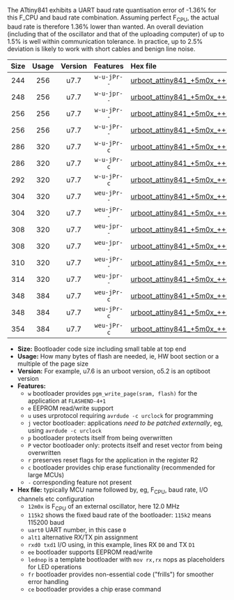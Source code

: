 The ATtiny841 exhibits a UART baud rate quantisation error of -1.36% for this F_CPU and baud rate combination. Assuming perfect F<sub>CPU</sub>, the actual baud rate is therefore 1.36% lower than wanted. An overall deviation (including that of the oscillator and that of the uploading computer) of up to 1.5% is well within communication tolerance. In practice, up to 2.5% deviation is likely to work with short cables and benign line noise.

|Size|Usage|Version|Features|Hex file|
|:-:|:-:|:-:|:-:|:--|
|244|256|u7.7|`w-u-jPr--`|[urboot_attiny841_+5m0x_++28k8_uart0_alt1_rxb2_txa7_lednop.hex](https://raw.githubusercontent.com/stefanrueger/urboot.hex/main/mcus/attiny841/external_oscillator/fcpu_+5m0x/br_++28k8/urboot_attiny841_+5m0x_++28k8_uart0_alt1_rxb2_txa7_lednop.hex)|
|248|256|u7.7|`w-u-jpr--`|[urboot_attiny841_+5m0x_++28k8_uart0_alt1_rxb2_txa7_lednop_fr.hex](https://raw.githubusercontent.com/stefanrueger/urboot.hex/main/mcus/attiny841/external_oscillator/fcpu_+5m0x/br_++28k8/urboot_attiny841_+5m0x_++28k8_uart0_alt1_rxb2_txa7_lednop_fr.hex)|
|256|256|u7.7|`w-u-jPr--`|[urboot_attiny841_+5m0x_++28k8_uart0_rxa2_txa1_lednop_fr.hex](https://raw.githubusercontent.com/stefanrueger/urboot.hex/main/mcus/attiny841/external_oscillator/fcpu_+5m0x/br_++28k8/urboot_attiny841_+5m0x_++28k8_uart0_rxa2_txa1_lednop_fr.hex)|
|256|256|u7.7|`w-u-jPr--`|[urboot_attiny841_+5m0x_++28k8_uart1_rxa4_txa5_lednop_fr.hex](https://raw.githubusercontent.com/stefanrueger/urboot.hex/main/mcus/attiny841/external_oscillator/fcpu_+5m0x/br_++28k8/urboot_attiny841_+5m0x_++28k8_uart1_rxa4_txa5_lednop_fr.hex)|
|286|320|u7.7|`w-u-jPr-c`|[urboot_attiny841_+5m0x_++28k8_uart0_rxa2_txa1_lednop_fr_ce.hex](https://raw.githubusercontent.com/stefanrueger/urboot.hex/main/mcus/attiny841/external_oscillator/fcpu_+5m0x/br_++28k8/urboot_attiny841_+5m0x_++28k8_uart0_rxa2_txa1_lednop_fr_ce.hex)|
|286|320|u7.7|`w-u-jPr-c`|[urboot_attiny841_+5m0x_++28k8_uart1_rxa4_txa5_lednop_fr_ce.hex](https://raw.githubusercontent.com/stefanrueger/urboot.hex/main/mcus/attiny841/external_oscillator/fcpu_+5m0x/br_++28k8/urboot_attiny841_+5m0x_++28k8_uart1_rxa4_txa5_lednop_fr_ce.hex)|
|292|320|u7.7|`w-u-jPr-c`|[urboot_attiny841_+5m0x_++28k8_uart0_alt1_rxb2_txa7_lednop_fr_ce.hex](https://raw.githubusercontent.com/stefanrueger/urboot.hex/main/mcus/attiny841/external_oscillator/fcpu_+5m0x/br_++28k8/urboot_attiny841_+5m0x_++28k8_uart0_alt1_rxb2_txa7_lednop_fr_ce.hex)|
|304|320|u7.7|`weu-jPr--`|[urboot_attiny841_+5m0x_++28k8_uart0_rxa2_txa1_ee_lednop.hex](https://raw.githubusercontent.com/stefanrueger/urboot.hex/main/mcus/attiny841/external_oscillator/fcpu_+5m0x/br_++28k8/urboot_attiny841_+5m0x_++28k8_uart0_rxa2_txa1_ee_lednop.hex)|
|304|320|u7.7|`weu-jPr--`|[urboot_attiny841_+5m0x_++28k8_uart1_rxa4_txa5_ee_lednop.hex](https://raw.githubusercontent.com/stefanrueger/urboot.hex/main/mcus/attiny841/external_oscillator/fcpu_+5m0x/br_++28k8/urboot_attiny841_+5m0x_++28k8_uart1_rxa4_txa5_ee_lednop.hex)|
|308|320|u7.7|`weu-jpr--`|[urboot_attiny841_+5m0x_++28k8_uart0_rxa2_txa1_ee_lednop_fr.hex](https://raw.githubusercontent.com/stefanrueger/urboot.hex/main/mcus/attiny841/external_oscillator/fcpu_+5m0x/br_++28k8/urboot_attiny841_+5m0x_++28k8_uart0_rxa2_txa1_ee_lednop_fr.hex)|
|308|320|u7.7|`weu-jpr--`|[urboot_attiny841_+5m0x_++28k8_uart1_rxa4_txa5_ee_lednop_fr.hex](https://raw.githubusercontent.com/stefanrueger/urboot.hex/main/mcus/attiny841/external_oscillator/fcpu_+5m0x/br_++28k8/urboot_attiny841_+5m0x_++28k8_uart1_rxa4_txa5_ee_lednop_fr.hex)|
|310|320|u7.7|`weu-jPr--`|[urboot_attiny841_+5m0x_++28k8_uart0_alt1_rxb2_txa7_ee_lednop.hex](https://raw.githubusercontent.com/stefanrueger/urboot.hex/main/mcus/attiny841/external_oscillator/fcpu_+5m0x/br_++28k8/urboot_attiny841_+5m0x_++28k8_uart0_alt1_rxb2_txa7_ee_lednop.hex)|
|314|320|u7.7|`weu-jpr--`|[urboot_attiny841_+5m0x_++28k8_uart0_alt1_rxb2_txa7_ee_lednop_fr.hex](https://raw.githubusercontent.com/stefanrueger/urboot.hex/main/mcus/attiny841/external_oscillator/fcpu_+5m0x/br_++28k8/urboot_attiny841_+5m0x_++28k8_uart0_alt1_rxb2_txa7_ee_lednop_fr.hex)|
|348|384|u7.7|`weu-jPr-c`|[urboot_attiny841_+5m0x_++28k8_uart0_rxa2_txa1_ee_lednop_fr_ce.hex](https://raw.githubusercontent.com/stefanrueger/urboot.hex/main/mcus/attiny841/external_oscillator/fcpu_+5m0x/br_++28k8/urboot_attiny841_+5m0x_++28k8_uart0_rxa2_txa1_ee_lednop_fr_ce.hex)|
|348|384|u7.7|`weu-jPr-c`|[urboot_attiny841_+5m0x_++28k8_uart1_rxa4_txa5_ee_lednop_fr_ce.hex](https://raw.githubusercontent.com/stefanrueger/urboot.hex/main/mcus/attiny841/external_oscillator/fcpu_+5m0x/br_++28k8/urboot_attiny841_+5m0x_++28k8_uart1_rxa4_txa5_ee_lednop_fr_ce.hex)|
|354|384|u7.7|`weu-jPr-c`|[urboot_attiny841_+5m0x_++28k8_uart0_alt1_rxb2_txa7_ee_lednop_fr_ce.hex](https://raw.githubusercontent.com/stefanrueger/urboot.hex/main/mcus/attiny841/external_oscillator/fcpu_+5m0x/br_++28k8/urboot_attiny841_+5m0x_++28k8_uart0_alt1_rxb2_txa7_ee_lednop_fr_ce.hex)|

- **Size:** Bootloader code size including small table at top end
- **Usage:** How many bytes of flash are needed, ie, HW boot section or a multiple of the page size
- **Version:** For example, u7.6 is an urboot version, o5.2 is an optiboot version
- **Features:**
  + `w` bootloader provides `pgm_write_page(sram, flash)` for the application at `FLASHEND-4+1`
  + `e` EEPROM read/write support
  + `u` uses urprotocol requiring `avrdude -c urclock` for programming
  + `j` vector bootloader: applications *need to be patched externally*, eg, using `avrdude -c urclock`
  + `p` bootloader protects itself from being overwritten
  + `P` vector bootloader only: protects itself and reset vector from being overwritten
  + `r` preserves reset flags for the application in the register R2
  + `c` bootloader provides chip erase functionality (recommended for large MCUs)
  + `-` corresponding feature not present
- **Hex file:** typically MCU name followed by, eg, F<sub>CPU</sub>, baud rate, I/O channels etc configuration
  + `12m0x` is F<sub>CPU</sub> of an external oscillator, here 12.0 MHz
  + `115k2` shows the fixed baud rate of the bootloader: `115k2` means 115200 baud
  + `uart0` UART number, in this case `0`
  + `alt1` alternative RX/TX pin assignment
  + `rxd0 txd1` I/O using, in this example, lines RX `D0` and TX `D1`
  + `ee` bootloader supports EEPROM read/write
  + `lednop` is a template bootloader with `mov rx,rx` nops as placeholders for LED operations
  + `fr` bootloader provides non-essential code ("frills") for smoother error handling
  + `ce` bootloader provides a chip erase command
